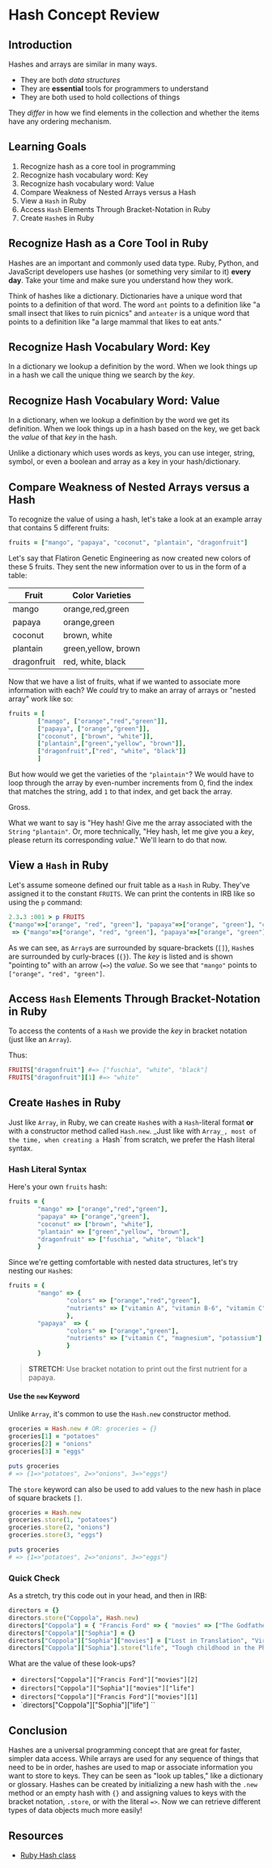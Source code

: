 # Hash Concept Review

## Introduction

Hashes and arrays are similar in many ways.

- They are both _data structures_
- They are **essential** tools for programmers to understand
- They are both used to hold collections of things

They _differ_ in how we find elements in the collection and whether the items
have any ordering mechanism.

## Learning Goals

1.  Recognize hash as a core tool in programming
2.  Recognize hash vocabulary word: Key
3.  Recognize hash vocabulary word: Value
4.  Compare Weakness of Nested Arrays versus a Hash
5.  View a `Hash` in Ruby
6.  Access `Hash` Elements Through Bracket-Notation in Ruby
7.  Create `Hash`es in Ruby

## Recognize Hash as a Core Tool in Ruby

Hashes are an important and commonly used data type. Ruby, Python, and
JavaScript developers use hashes (or something very similar to it) **every
day**.  Take your time and make sure you understand how they work.

Think of hashes like a dictionary. Dictionaries have a unique word that points
to a definition of that word. The word `ant` points to a definition like "a
small insect that likes to ruin picnics" and `anteater` is a unique word that
points to a definition like "a large mammal that likes to eat ants."

## Recognize Hash Vocabulary Word: Key

In a dictionary we lookup a definition by the word. When we look things up in a
hash we call the unique thing we search by the _key_.

## Recognize Hash Vocabulary Word: Value

In a dictionary, when we lookup a definition by the word we get its definition.
When we look things up in a hash based on the key, we get back the _value_ of
that _key_ in the hash.

Unlike a dictionary which uses words as keys, you can use integer, string,
symbol, or even a boolean and array as a key in your hash/dictionary.

## Compare Weakness of Nested Arrays versus a Hash

To recognize the value of using a hash, let's take a look at an example array
that contains 5 different fruits:

```ruby
fruits = ["mango", "papaya", "coconut", "plantain", "dragonfruit"]
```

Let's say that Flatiron Genetic Engineering as now created new colors of these
5 fruits. They sent the new information over to us in the form of a table:

| Fruit      | Color Varieties|
|------------|----------------|
|mango       |orange,red,green|
|papaya      |orange,green|
|coconut     |brown, white|
|plantain    |green,yellow, brown|
|dragonfruit |red, white, black|

Now that we have a list of fruits, what if we wanted to associate more
information with each? We _could_ try to make an array of arrays or "nested
array" work like so:

```ruby
fruits = [
        ["mango", ["orange","red","green"]],
        ["papaya", ["orange","green"]],
        ["coconut", ["brown", "white"]],
        ["plantain",["green","yellow", "brown"]],
        ["dragonfruit",["red", "white", "black"]]
        ]
```

But how would we get the varieties of the `"plaintain"`? We would have to loop
through the array by even-number increments from 0, find the index that matches
the string, add `1` to that index, and get back the array.

Gross.

What we want to say is "Hey hash! Give me the array associated with the
`String` `"plantain"`. Or, more technically, "Hey hash, let me give you a
_key_, please return its corresponding _value_." We'll learn to do that now.

## View a `Hash` in Ruby

Let's assume someone defined our fruit table as a `Hash` in Ruby. They've
assigned it to the constant `FRUITS`. We can print the contents in IRB like so
using the `p` command:

```ruby
2.3.3 :001 > p FRUITS
{"mango"=>["orange", "red", "green"], "papaya"=>["orange", "green"], "coconut"=>["brown", "white"], "plantain"=>["green", "yellow", "brown"], "dragonfruit"=>["fuschia", "white", "black"]}
 => {"mango"=>["orange", "red", "green"], "papaya"=>["orange", "green"], "coconut"=>["brown", "white"], "plantain"=>["green", "yellow", "brown"], "dragonfruit"=>["fuschia", "white", "black"]}
```

As we can see, as `Array`s are surrounded by square-brackets (`[]`), `Hash`es
are surrounded by curly-braces (`{}`). The _key_ is listed and is shown
"pointing to" with an arrow (`=>`) the _value_. So we see that `"mango"` points
to `["orange", "red", "green"]`.

## Access `Hash` Elements Through Bracket-Notation in Ruby

To access the contents of a `Hash` we provide the _key_ in bracket notation
(just like an `Array`).

Thus:

```ruby
FRUITS["dragonfruit"] #=> ["fuschia", "white", "black"]
FRUITS["dragonfruit"][1] #=> "white"
```

## Create `Hash`es in Ruby

Just like `Array`, in Ruby, we can create `Hash`es with a `Hash`-literal format
**or** with a constructor method called `Hash.new`. _Just like with `Array_,
most of the time, when creating a `Hash` from scratch, we prefer the Hash
literal syntax.

### Hash Literal Syntax

Here's your own `fruits` hash:

```ruby
fruits = {
        "mango" => ["orange","red","green"],
        "papaya" => ["orange","green"],
        "coconut" => ["brown", "white"],
        "plantain" => ["green","yellow", "brown"],
        "dragonfruit" => ["fuschia", "white", "black"]
        }
```

Since we're getting comfortable with nested data structures, let's try nesting
our `Hash`es:

```ruby
fruits = {
        "mango" => {
                "colors" => ["orange","red","green"],
                "nutrients" => ["vitamin A", "vitamin B-6", "vitamin C"]
                },
        "papaya"  => {
                "colors" => ["orange","green"],
                "nutrients" => ["vitamin C", "magnesium", "potassium"]
                }
        }
```

> **STRETCH:** Use bracket notation to print out the first nutrient for a
> papaya.

#### Use the `new` Keyword

Unlike `Array`, it's common to use the `Hash.new` constructor method.

```ruby
groceries = Hash.new # OR: groceries = {}
groceries[1] = "potatoes"
groceries[2] = "onions"
groceries[3] = "eggs"

puts groceries
# => {1=>"potatoes", 2=>"onions", 3=>"eggs"}
```

The `store` keyword can also be used to add values to the new hash in place of
square brackets `[]`.

```ruby
groceries = Hash.new
groceries.store(1, "potatoes")
groceries.store(2, "onions")
groceries.store(3, "eggs")

puts groceries
# => {1=>"potatoes", 2=>"onions", 3=>"eggs"}
```

### Quick Check

As a stretch, try this code out in your head, and then in IRB:

```ruby
directors = {}
directors.store("Coppola", Hash.new)
directors["Coppola"] = { "Francis Ford" => { "movies" => ["The Godfather", "Apocalypse Now"], "life" => "Guy from Detroit tells the triumph and tragedy of a dream called 'America'"} }
directors["Coppola"]["Sophia"] = {}
directors["Coppola"]["Sophia"]["movies"] = ["Lost in Translation", "Virgin Suicides"]
directors["Coppola"]["Sophia"].store("life", "Tough childhood in the Philippines with her father, tried acting, met Kirsten Dunst and made moody movies")
```

What are the value of these look-ups?

- `directors["Coppola"]["Francis Ford"]["movies"][2]`
- `directors["Coppola"]["Sophia"]["movies"]["life"]`
- `directors["Coppola"]["Francis Ford"]["movies"][1]`
- `directors["Coppola"]["Sophia"]["life"]
``

## Conclusion

Hashes are a universal programming concept that are great for faster, simpler
data access. While arrays are used for any sequence of things that need to be in
order, hashes are used to map or associate information you want to store to
keys. They can be seen as "look up tables," like a dictionary or glossary.
Hashes can be created by initializing a new hash with the `.new` method or an
empty hash with `{}` and assigning values to keys with the bracket notation,
`.store`, or with the literal `=>`. Now we can retrieve different types of data
objects much more easily!

## Resources

- [Ruby Hash class]

[ruby hash class]: https://docs.ruby-lang.org/en/2.0.0/Hash.html
